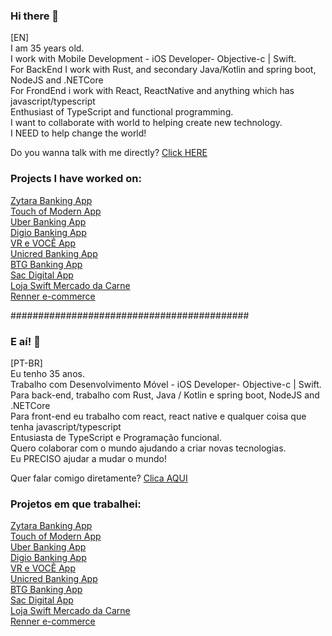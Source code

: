 ### Hi there 👋

[EN] <br/>
I am 35 years old. <br/>
I work with Mobile Development - iOS Developer- Objective-c | Swift. <br/>
For BackEnd I work with Rust, and secondary Java/Kotlin and spring boot, NodeJS and .NETCore <br/>
For FrondEnd i work with React, ReactNative and anything which has javascript/typescript<br/>
Enthusiast of TypeScript and functional programming. <br/>
I want to collaborate with world to helping create new technology. <br/>
I NEED to help change the world! <br/>


Do you wanna talk with me directly?
<a href= "https://api.whatsapp.com/send?phone=5571991306561&text=Hi%20Renato.%20Dude!%20I%20was%20seeing%20your%20resume%20and%20i%20was%20love%20it!%20Can%20we%20talk%3F" target="_blank">Click HERE</a>

### Projects I have worked on: <br/>
<a href="https://apps.apple.com/us/app/zytara-digital-banking/id1552031706" target="_blank">Zytara Banking App<a> <br/>
<a href="https://apps.apple.com/us/app/touch-of-modern/id567647280" target="_blank">Touch of Modern App<a> <br/>
<a href="https://apps.apple.com/br/app/uber-conta/id1550784531" target="_blank"> Uber Banking App<br/> 
<a href="https://apps.apple.com/br/app/digio-seu-cartão-de-crédito/id1128793569" target="_blank">Digio Banking App<a> <br/>
<a href="https://apps.apple.com/pt/app/vr-e-você/id667577139" target="_blank">VR e VOCÊ App<a> <br/>
<a href="https://apps.apple.com/br/app/btg-pactual-banking/id1467956990?l=en" target="_blank">Unicred Banking App<a> <br/>
<a href="https://apps.apple.com/br/app/btg-pactual-banking/id1467956990?l=en" target="_blank">BTG Banking App<a> <br/>
<a href="https://apps.apple.com/br/app/sac-digital/id1400971098" target="_blank">Sac Digital App<a> <br/>
<a href="https://apps.apple.com/th/app/loja-swift/id1034589272" target="_blank">Loja Swift Mercado da Carne</a> <br/>
<a href="https://apps.apple.com/br/app/lojas-renner-comprar-roupas/id567763947" target="_blank">Renner e-commerce</a>


###########################################

### E aí! 👋

[PT-BR] <br/>
Eu tenho 35 anos. <br/>
Trabalho com Desenvolvimento Móvel - iOS Developer- Objective-c | Swift. <br/>
Para back-end, trabalho com Rust, Java / Kotlin e spring boot, NodeJS and .NETCore <br/>
Para front-end eu trabalho com react, react native e qualquer coisa que tenha javascript/typescript<br/>
Entusiasta de TypeScript e Programação funcional. <br/>
Quero colaborar com o mundo ajudando a criar novas tecnologias. <br/>
Eu PRECISO ajudar a mudar o mundo! <br/>


Quer falar comigo diretamente?
<a href="https://api.whatsapp.com/send?phone=5571991306561&text=E%20a%C3%AD%20Renato.%20Cara.%20Adorei%20seu%20curr%C3%ADculo!%20Podemos%20conversar%3F" target="_blank">Clica AQUI</a>
  
### Projetos em que trabalhei: <br/>
<a href="https://apps.apple.com/us/app/zytara-digital-banking/id1552031706" target="_blank">Zytara Banking App<a> <br/>
<a href="https://apps.apple.com/us/app/touch-of-modern/id567647280" target="_blank">Touch of Modern App<a> <br/>
<a href="https://apps.apple.com/br/app/uber-conta/id1550784531" target="_blank"> Uber Banking App<br/> 
<a href="https://apps.apple.com/br/app/digio-seu-cartão-de-crédito/id1128793569" target="_blank">Digio Banking App<a> <br/>
<a href="https://apps.apple.com/pt/app/vr-e-você/id667577139" target="_blank">VR e VOCÊ App<a> <br/>
<a href="https://apps.apple.com/br/app/btg-pactual-banking/id1467956990?l=en" target="_blank">Unicred Banking App<a> <br/>
<a href="https://apps.apple.com/br/app/btg-pactual-banking/id1467956990?l=en" target="_blank">BTG Banking App<a> <br/>
<a href="https://apps.apple.com/br/app/sac-digital/id1400971098" target="_blank">Sac Digital App<a> <br/>
<a href="https://apps.apple.com/th/app/loja-swift/id1034589272" target="_blank">Loja Swift Mercado da Carne</a> <br/>
<a href="https://apps.apple.com/br/app/lojas-renner-comprar-roupas/id567763947" target="_blank">Renner e-commerce</a>
